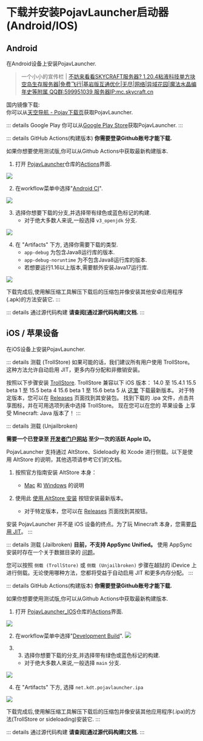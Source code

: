 # 下载并安装PojavLauncher启动器 (Android/IOS)

## Android
在Android设备上安装PojavLauncher.   

> 一个小小的宣传栏 | [不妨来看看SKYCRAFT服务器? 1.20.4粘液科技单方块空岛生存服务器|免费飞行|基岩版互通优化|无尽|网络|异域花园|魔法水晶编年史等附属 QQ群:599951039 服务器IP:mc.skycraft.cn](https://docs.skycraft.cn/oneblock)  

国内镜像下载:  
你可以从[天空导航 - Pojav下载页](https://mc.skycraft.cn/pojav/download)获取PojavLauncher.  


::: details Google Play
你可以从[Google Play Store](https://play.google.com/store/apps/details?id=net.kdt.pojavlaunch)获取PojavLauncher.
:::

::: details GitHub Actions(构建版本)
**你需要登录Github账号才能下载.**

如果你想要使用测试版,你可以从Github Actions中获取最新构建版本.

1. 打开 [PojavLauncher](https://github.com/PojavLauncherTeam/PojavLauncher)仓库的[Actions](https://github.com/PojavLauncherTeam/PojavLauncher/actions)界面.

![](./images/Actions/android/Android-Actions-1.png)

2. 在workflow菜单中选择"[Android CI](https://github.com/PojavLauncherTeam/PojavLauncher/actions/workflows/android.yml)".

![](./images/Actions/android/Android-Actions-2.png)

3. 选择你想要下载的分支,并选择带有绿色或蓝色标记的构建.
    - 对于绝大多数人来说,一般选择 `v3_openjdk` 分支.

![](./images/Actions/android/Android-Actions-3.png)

4. 在 "Artifacts" 下方, 选择你需要下载的类型.
    - `app-debug` 为包含Java8运行库的版本.
    - `app-debug-noruntime` 为不包含Java8运行库的版本.
    - 若想要运行1.16以上版本,需要额外安装Java17运行库.

![](./images/Actions/android/Android-Actions-4.png)

下载完成后,使用解压缩工具解压下载后的压缩包并像安装其他安卓应用程序(.apk)的方法安装它.
:::

::: details 通过源代码构建
**请查阅[通过源代码构建]文档.**
:::

## iOS / 苹果设备
在iOS设备上安装PojavLauncher.

::: details 测载 (TrollStore)
如果可能的话，我们建议所有用户使用 TrollStore。这种方法允许自动启用 JIT，更多内存分配和非撤销安装。

按照以下步骤安装 [TrollStore](https://github.com/opa334/TrollStore).
TrollStore 兼容以下 iOS 版本：
14.0 至 15.4.1
15.5 beta 1 至 15.5 beta 4
15.6 beta 1 至 15.6 beta 5
从 [这里](https://github.com/PojavLauncherTeam/PojavLauncher_iOS/releases/latest/download/net.kdt.pojavlauncher.ipa) 下载最新版本。
对于特定版本，您可以在 [Releases](https://github.com/PojavLauncherTeam/PojavLauncher_iOS/releases) 页面找到其安装包。
找到下载的 .ipa 文件，点击共享图标，并在可用选项列表中选择 TrollStore。
现在您可以在您的 苹果设备 上享受 Minecraft: Java 版本了！
:::

::: details 测载 (Unjailbroken)

**需要一个已登录至 [开发者门户网站](https://developer.apple.com/account) 至少一次的活跃 Apple ID。**

PojavLauncher 支持通过 AltStore、Sideloadly 和 Xcode 进行侧载。以下是使用 AltStore 的说明，其他选项请参考它们的文档。

1. 按照官方指南安装 AltStore 本身：
    - [Mac](https://faq.altstore.io/getting-started/how-to-install-altstore-macos) 和 [Windows](https://faq.altstore.io/getting-started/how-to-install-altstore-windows) 的说明
    
2. 使用此 [使用 AltStore 安装](altstore://install?url=https://github.com/PojavLauncherTeam/PojavLauncher_iOS/releases/latest/download/net.kdt.pojavlauncher.ipa) 按钮安装最新版本。
    - 对于特定版本，您可以在 [Releases](https://github.com/PojavLauncherTeam/PojavLauncher_iOS/releases) 页面找到其按钮。

安装 PojavLauncher 并不是 iOS 设备的终点。为了玩 Minecraft 本身，您需要[启用 JIT](./JIT.md)。
:::

::: details 测载 (Jailbroken)
**目前，不支持 AppSync Unified。** 使用 AppSync 安装时存在一个关于数据目录的 [问题](https://github.com/akemin-dayo/AppSync/issues/108)。

您可以按照 `侧载 (TrollStore)` 或 `侧载 (Unjailbroken)` 步骤在越狱的 iDevice 上进行侧载。无论使用哪种方法，您都将受益于自动启用 JIT 和更多内存分配。
:::

::: details GitHub Actions(构建版本)
**你需要登录Github账号才能下载.**  

如果你想要使用测试版,你可以从Github Actions中获取最新构建版本.

1. 打开 [PojavLauncher_IOS](https://github.com/PojavLauncherTeam/PojavLauncher_IOS)仓库的[Actions](https://github.com/PojavLauncherTeam/PojavLauncher_IOS/actions)界面.

![](./images/Actions/ios/iOS-Actions-1.png)

2. 在workflow菜单中选择"[Development Build](https://github.com/PojavLauncherTeam/PojavLauncher/actions/workflows/)".
![](./images/Actions/ios/iOS-Actions-2.png)

3. 3. 选择你想要下载的分支,并选择带有绿色或蓝色标记的构建.
    - 对于绝大多数人来说,一般选择 `main` 分支.

![](./images/Actions/ios/iOS-Actions-3.png)

4. 在 "Artifacts" 下方, 选择 `net.kdt.pojavlauncher.ipa`

![](./images/Actions/ios/iOS-Actions-4.png)

下载完成后,使用解压缩工具解压下载后的压缩包并像安装其他应用程序(.ipa)的方法(TrollStore or sideloading)安装它.
:::

::: details 通过源代码构建
**请查阅[通过源代码构建]文档.**
:::
